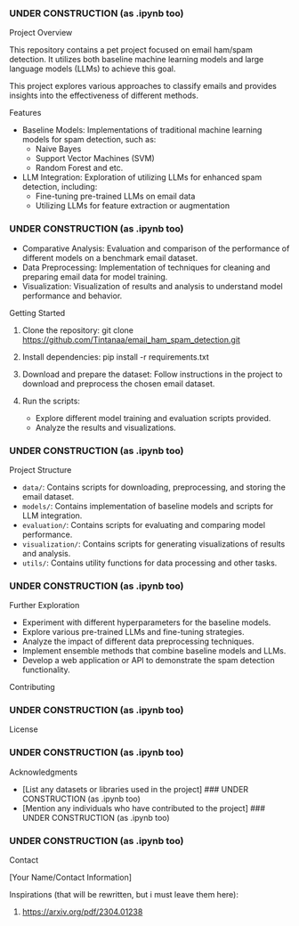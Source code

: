 ### UNDER CONSTRUCTION (as .ipynb too)
Project Overview

This repository contains a pet project focused on email ham/spam detection. It utilizes both baseline machine learning models and large language models (LLMs) to achieve this goal. 

This project explores various approaches to classify emails and provides insights into the effectiveness of different methods.

Features

* Baseline Models: Implementations of traditional machine learning models for spam detection, such as:
    * Naive Bayes
    * Support Vector Machines (SVM)
    * Random Forest and etc.
* LLM Integration: Exploration of utilizing LLMs for enhanced spam detection, including:
    * Fine-tuning pre-trained LLMs on email data
    * Utilizing LLMs for feature extraction or augmentation

### UNDER CONSTRUCTION (as .ipynb too)
* Comparative Analysis: Evaluation and comparison of the performance of different models on a benchmark email dataset. 
* Data Preprocessing: Implementation of techniques for cleaning and preparing email data for model training.
* Visualization: Visualization of results and analysis to understand model performance and behavior.

Getting Started

1. Clone the repository:
git clone https://github.com/Tintanaa/email_ham_spam_detection.git

2. Install dependencies:
pip install -r requirements.txt

3. Download and prepare the dataset: Follow instructions in the project to download and preprocess the chosen email dataset.
4. Run the scripts:
    * Explore different model training and evaluation scripts provided.
    * Analyze the results and visualizations. 

### UNDER CONSTRUCTION (as .ipynb too)
Project Structure

* `data/`: Contains scripts for downloading, preprocessing, and storing the email dataset.
* `models/`:  Contains implementation of baseline models and scripts for LLM integration.
* `evaluation/`: Contains scripts for evaluating and comparing model performance.
* `visualization/`:  Contains scripts for generating visualizations of results and analysis.
* `utils/`: Contains utility functions for data processing and other tasks.

### UNDER CONSTRUCTION (as .ipynb too)
Further Exploration

* Experiment with different hyperparameters for the baseline models.
* Explore various pre-trained LLMs and fine-tuning strategies.
* Analyze the impact of different data preprocessing techniques.
* Implement ensemble methods that combine baseline models and LLMs. 
* Develop a web application or API to demonstrate the spam detection functionality.

Contributing

### UNDER CONSTRUCTION (as .ipynb too)

License

### UNDER CONSTRUCTION (as .ipynb too)

Acknowledgments

* [List any datasets or libraries used in the project] ### UNDER CONSTRUCTION (as .ipynb too)
* [Mention any individuals who have contributed to the project] ### UNDER CONSTRUCTION (as .ipynb too)

### UNDER CONSTRUCTION (as .ipynb too)

Contact

[Your Name/Contact Information]

Inspirations (that will be rewritten, but i must leave them here):

1) https://arxiv.org/pdf/2304.01238
